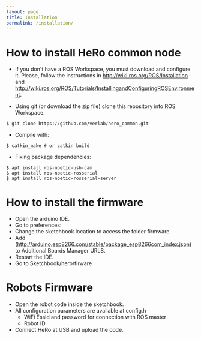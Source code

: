 ```yaml
---
layout: page
title: Installation
permalink: /installation/
---
```


# How to install HeRo common node
- If you don't have a ROS Workspace, you must download and configure it. Please, follow the instructions in http://wiki.ros.org/ROS/Installation and http://wiki.ros.org/ROS/Tutorials/InstallingandConfiguringROSEnvironment.


- Using git (or download the zip file) clone this repository into ROS Workspace.
```
$ git clone https://github.com/verlab/hero_common.git
```
- Compile with: 
```
$ catkin_make # or catkin build
```
- Fixing package dependencies:
```
$ apt install ros-noetic-usb-cam
$ apt install ros-noetic-rosserial
$ apt install ros-noetic-rosserial-server
```



# How to install the firmware
- Open the arduino IDE.
- Go to preferences:
 - Change the sketchbook location to access the folder firmware.
 - Add (http://arduino.esp8266.com/stable/package_esp8266com_index.json) to Additional Boards Manager URLS.
 - Restart the IDE.
- Go to Sketchbook/hero/firware




# Robots Firmware
- Open the robot code inside the sketchbook.
- All configuration parameters are available at config.h
  - WiFi Essid and password for connection with ROS master
  - Robot ID
- Connect HeRo at USB and upload the code.
